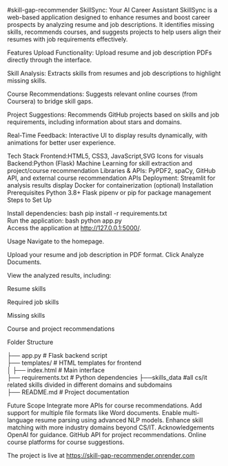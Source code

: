#skill-gap-recommender
SkillSync: Your AI Career Assistant 
SkillSync is a web-based application designed to enhance resumes and boost career prospects by analyzing resume and job descriptions. It identifies missing skills, recommends courses, and suggests projects to help users align their resumes with job requirements effectively.

Features
Upload Functionality: Upload resume and job description PDFs directly through the interface.

Skill Analysis: Extracts skills from resumes and job descriptions to highlight missing skills.

Course Recommendations: Suggests relevant online courses (from Coursera) to bridge skill gaps.

Project Suggestions: Recommends GitHub projects based on skills and job requirements, including information about stars and domains.

Real-Time Feedback: Interactive UI to display results dynamically, with animations for better user experience.

Tech Stack
Frontend:HTML5, CSS3, JavaScript,SVG Icons for visuals
Backend:Python (Flask)
Machine Learning for skill extraction and project/course recommendation
Libraries & APIs:
PyPDF2, spaCy, GitHub API, and external course recommendation APIs
Deployment:
Streamlit for analysis results display
Docker for containerization (optional)
Installation
Prerequisites
Python 3.8+
Flask
pipenv or pip for package management
Steps to Set Up

Install dependencies:
bash
pip install -r requirements.txt  
Run the application:
bash
python app.py  
Access the application at http://127.0.0.1:5000/.

Usage
Navigate to the homepage.

Upload your resume and job description in PDF format.
Click Analyze Documents.

View the analyzed results, including:

Resume skills

Required job skills

Missing skills

Course and project recommendations

Folder Structure
 
├── app.py              # Flask backend script  
├── templates/          # HTML templates for frontend  
│   ├── index.html      # Main interface  
├── requirements.txt    # Python dependencies 
├──skills_data          #all cs/it related skills divided in different domains and subdomains       
├── README.md           # Project documentation  


Future Scope
Integrate more APIs for course recommendations.
Add support for multiple file formats like Word documents.
Enable multi-language resume parsing using advanced NLP models.
Enhance skill matching with more industry domains beyond CS/IT.
Acknowledgements
OpenAI for guidance.
GitHub API for project recommendations.
Online course platforms for course suggestions.

The project is live at https://skill-gap-recommender.onrender.com 

